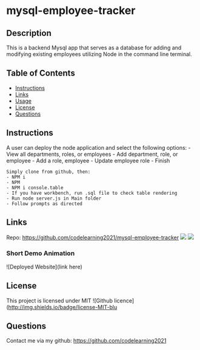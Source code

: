 # mysql-employee-tracker

## Description 
This is a backend Mysql app that serves as a database for adding and modifying existing employees utilizing Node in the command line terminal.

  ## Table of Contents
  * [Instructions](#instructions)
  * [Links](#links)
  * [Usage](#usage)
  * [License](#license)
  * [Questions](#questions)
  
  ## Instructions 
  A user can deploy the node application and select the following options:
    - View all departments, roles, or employees
    - Add department, role, or employee
    - Add a role, employee
    - Update employee role
    - Finish

    Simply clone from github, then:
    - NPM i
    - NPM
    - NPM i console.table
    - If you have workbench, run .sql file to check table rendering
    - Run node server.js in Main folder
    - Follow prompts as directed 

  ## Links 
 Repo: https://github.com/codelearning2021/mysql-employee-tracker
  <img src="relative link here">
  <img src="relative link here">

### Short Demo Animation
![Deployed Website](link here)

  ## License 
  This project is licensed under MIT
  ![Github licence](http://img.shields.io/badge/license-MIT-blu

  ## Questions
  Contact me via my github: https://github.com/codelearning2021